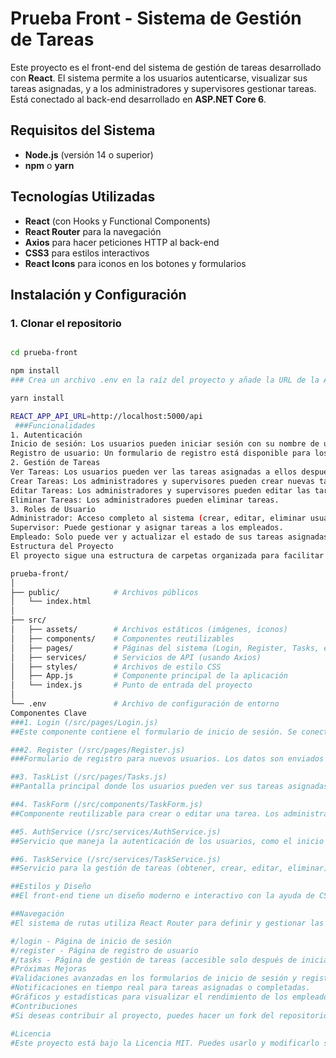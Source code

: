 # Prueba Front - Sistema de Gestión de Tareas

Este proyecto es el front-end del sistema de gestión de tareas desarrollado con **React**. El sistema permite a los usuarios autenticarse, visualizar sus tareas asignadas, y a los administradores y supervisores gestionar tareas. Está conectado al back-end desarrollado en **ASP.NET Core 6**.

## Requisitos del Sistema

- **Node.js** (versión 14 o superior)
- **npm** o **yarn**

## Tecnologías Utilizadas

- **React** (con Hooks y Functional Components)
- **React Router** para la navegación
- **Axios** para hacer peticiones HTTP al back-end
- **CSS3** para estilos interactivos
- **React Icons** para iconos en los botones y formularios

## Instalación y Configuración

### 1. Clonar el repositorio

```bash

cd prueba-front

npm install
### Crea un archivo .env en la raíz del proyecto y añade la URL de la API del back-end. Este archivo será utilizado por Axios para conectarse a la API:

yarn install

REACT_APP_API_URL=http://localhost:5000/api
 ###Funcionalidades
1. Autenticación
Inicio de sesión: Los usuarios pueden iniciar sesión con su nombre de usuario y contraseña en la página de inicio de sesión. Si la autenticación es exitosa, el usuario será redirigido a la página de tareas.
Registro de usuario: Un formulario de registro está disponible para los nuevos usuarios.
2. Gestión de Tareas
Ver Tareas: Los usuarios pueden ver las tareas asignadas a ellos después de iniciar sesión.
Crear Tareas: Los administradores y supervisores pueden crear nuevas tareas desde la interfaz de usuario.
Editar Tareas: Los administradores y supervisores pueden editar las tareas existentes.
Eliminar Tareas: Los administradores pueden eliminar tareas.
3. Roles de Usuario
Administrador: Acceso completo al sistema (crear, editar, eliminar usuarios y tareas).
Supervisor: Puede gestionar y asignar tareas a los empleados.
Empleado: Solo puede ver y actualizar el estado de sus tareas asignadas.
Estructura del Proyecto
El proyecto sigue una estructura de carpetas organizada para facilitar el desarrollo y mantenimiento:

prueba-front/
│
├── public/            # Archivos públicos
│   └── index.html
│
├── src/
│   ├── assets/        # Archivos estáticos (imágenes, íconos)
│   ├── components/    # Componentes reutilizables
│   ├── pages/         # Páginas del sistema (Login, Register, Tasks, etc.)
│   ├── services/      # Servicios de API (usando Axios)
│   ├── styles/        # Archivos de estilo CSS
│   ├── App.js         # Componente principal de la aplicación
│   └── index.js       # Punto de entrada del proyecto
│
└── .env               # Archivo de configuración de entorno
Componentes Clave
###1. Login (/src/pages/Login.js)
##Este componente contiene el formulario de inicio de sesión. Se conecta al back-end usando Axios para autenticar al usuario y obtener un token JWT.

###2. Register (/src/pages/Register.js)
###Formulario de registro para nuevos usuarios. Los datos son enviados al back-end para crear un nuevo usuario.

##3. TaskList (/src/pages/Tasks.js)
##Pantalla principal donde los usuarios pueden ver sus tareas asignadas y el estado de cada una.

##4. TaskForm (/src/components/TaskForm.js)
##Componente reutilizable para crear o editar una tarea. Los administradores y supervisores tienen acceso a este componente.

##5. AuthService (/src/services/AuthService.js)
##Servicio que maneja la autenticación de los usuarios, como el inicio de sesión y el registro. Utiliza Axios para hacer las peticiones HTTP.

##6. TaskService (/src/services/TaskService.js)
##Servicio para la gestión de tareas (obtener, crear, editar, eliminar). También utiliza Axios para conectarse a la API.

##Estilos y Diseño
##El front-end tiene un diseño moderno e interactivo con la ayuda de CSS3 y React Icons. Se ha optimizado para diferentes tamaños de pantalla, con un diseño responsive para asegurar una buena experiencia de usuario en dispositivos móviles y de escritorio.

##Navegación
#El sistema de rutas utiliza React Router para definir y gestionar las diferentes páginas de la aplicación:

#/login - Página de inicio de sesión
#/register - Página de registro de usuario
#/tasks - Página de gestión de tareas (accesible solo después de iniciar sesión)
#Próximas Mejoras
#Validaciones avanzadas en los formularios de inicio de sesión y registro.
#Notificaciones en tiempo real para tareas asignadas o completadas.
#Gráficos y estadísticas para visualizar el rendimiento de los empleados y las tareas completadas.
#Contribuciones
#Si deseas contribuir al proyecto, puedes hacer un fork del repositorio, realizar tus cambios y enviar un Pull Request.

#Licencia
#Este proyecto está bajo la Licencia MIT. Puedes usarlo y modificarlo según sea necesario.
